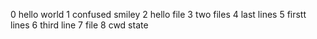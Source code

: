  0 hello world
1 confused smiley
2 hello file
3 two files
4 last lines
5 firstt lines
6 third line
7 file
8 cwd state
